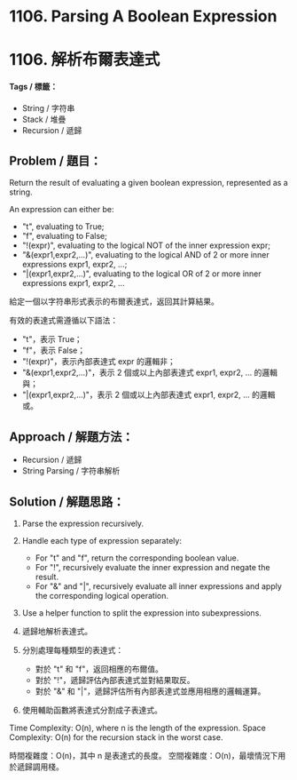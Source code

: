 # 1106. Parsing A Boolean Expression
# 1106. 解析布爾表達式

#### Tags / 標籤：
- String / 字符串
- Stack / 堆疊
- Recursion / 遞歸

## Problem / 題目：
Return the result of evaluating a given boolean expression, represented as a string.

An expression can either be:

- "t", evaluating to True;
- "f", evaluating to False;
- "!(expr)", evaluating to the logical NOT of the inner expression expr;
- "&(expr1,expr2,...)", evaluating to the logical AND of 2 or more inner expressions expr1, expr2, ...;
- "|(expr1,expr2,...)", evaluating to the logical OR of 2 or more inner expressions expr1, expr2, ...

給定一個以字符串形式表示的布爾表達式，返回其計算結果。

有效的表達式需遵循以下語法：

- "t"，表示 True；
- "f"，表示 False；
- "!(expr)"，表示內部表達式 expr 的邏輯非；
- "&(expr1,expr2,...)"，表示 2 個或以上內部表達式 expr1, expr2, ... 的邏輯與；
- "|(expr1,expr2,...)"，表示 2 個或以上內部表達式 expr1, expr2, ... 的邏輯或。

## Approach / 解題方法：
- Recursion / 遞歸
- String Parsing / 字符串解析

## Solution / 解題思路： 
1. Parse the expression recursively.
2. Handle each type of expression separately:
   - For "t" and "f", return the corresponding boolean value.
   - For "!", recursively evaluate the inner expression and negate the result.
   - For "&" and "|", recursively evaluate all inner expressions and apply the corresponding logical operation.
3. Use a helper function to split the expression into subexpressions.

1. 遞歸地解析表達式。
2. 分別處理每種類型的表達式：
   - 對於 "t" 和 "f"，返回相應的布爾值。
   - 對於 "!"，遞歸評估內部表達式並對結果取反。
   - 對於 "&" 和 "|"，遞歸評估所有內部表達式並應用相應的邏輯運算。
3. 使用輔助函數將表達式分割成子表達式。

Time Complexity: O(n), where n is the length of the expression.
Space Complexity: O(n) for the recursion stack in the worst case.

時間複雜度：O(n)，其中 n 是表達式的長度。
空間複雜度：O(n)，最壞情況下用於遞歸調用棧。
